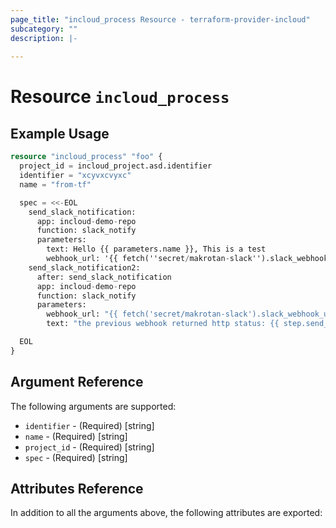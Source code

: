 ```yaml
---
page_title: "incloud_process Resource - terraform-provider-incloud"
subcategory: ""
description: |-
  
---
```


# Resource `incloud_process`




## Example Usage


```terraform
resource "incloud_process" "foo" {
  project_id = incloud_project.asd.identifier
  identifier = "xcyvxcvyxc"
  name = "from-tf"

  spec = <<-EOL
    send_slack_notification:
      app: incloud-demo-repo
      function: slack_notify
      parameters:
        text: Hello {{ parameters.name }}, This is a test
        webhook_url: '{{ fetch(''secret/makrotan-slack'').slack_webhook_url }}'
    send_slack_notification2:
      after: send_slack_notification
      app: incloud-demo-repo
      function: slack_notify
      parameters:
        webhook_url: "{{ fetch('secret/makrotan-slack').slack_webhook_url }}"
        text: "the previous webhook returned http status: {{ step.send_slack_notification.result }}"

  EOL
}
```




## Argument Reference

The following arguments are supported:

- `identifier` - (Required) [string] 
- `name` - (Required) [string] 
- `project_id` - (Required) [string] 
- `spec` - (Required) [string] 

## Attributes Reference

In addition to all the arguments above, the following attributes are exported:
